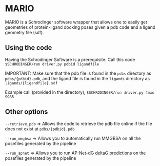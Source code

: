 # MARIO

MARIO is a Schrodinger software wrapper that allows one to easily get geometries of protein-ligand docking poses given a pdb code and a ligand geometry file (sdf).

## Using the code

Having the Schrodinger Software is a prerequisite. Call this code
`$SCHRODINGER/run driver.py pdbid ligandfile`

IMPORTANT: Make sure that the pdb file is found in the `pdbs` directory as `pdbs/{pdbid}.pdb`, and the ligand file is found in the `ligands` directory as `ligands/{ligandfile}.sdf`

Example call (provided in the directory), `$SCHRODINGER/run driver.py 4mxo S985`

## Other options

`--retrieve_pdb` => Allows the code to retrieve the pdb file online if the file does not exist at `pdbs/{pdbid}.pdb`

`--run_mmgbsa` => Allows you to automatically run MMGBSA on all the posefiles generated by the pipeline

`--run_apnet` => Allows you to run AP-Net-dG deltaG predictions on the posefiles generated by the pipeline